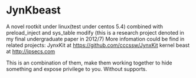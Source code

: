 JynKbeast
=========

A novel rootkit under linux(test under centos 5.4) combined with preload_inject and sys_table modify
(this is a research project denoted in my final undergraduate paper in 2012/7)
More infomation could be find in related projects:
JynxKit at https://github.com/cccssw/JynxKit
kernel beast at http://ipsecs.com

This is an combination of them, make them working together to hide something and expose privilege to you.
Without supports.
